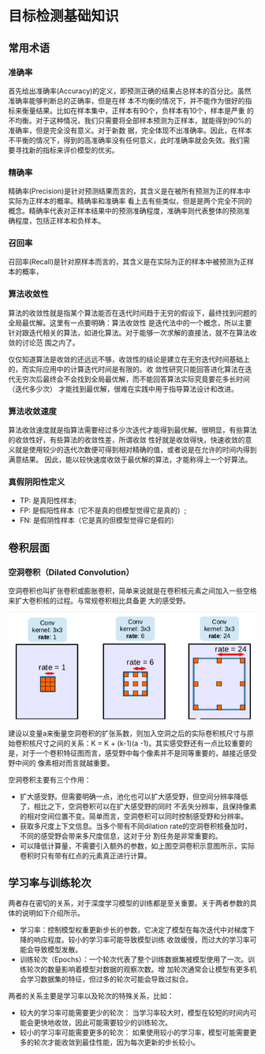 # 目标检测基础知识

## 常用术语

### 准确率
首先给出准确率(Accuracy)的定义，即预测正确的结果占总样本的百分比。虽然准确率能够判断总的正确率，但是在样
本不均衡的情况下，并不能作为很好的指标来衡量结果。比如在样本集中，正样本有90个，负样本有10个，样本是严重
的不均衡。对于这种情况，我们只需要将全部样本预测为正样本，就能得到90%的准确率，但是完全没有意义。对于新数
据，完全体现不出准确率。因此，在样本不平衡的情况下，得到的高准确率没有任何意义，此时准确率就会失效。我们需
要寻找新的指标来评价模型的优劣。

### 精确率
精确率(Precision)是针对预测结果而言的，其含义是在被所有预测为正的样本中实际为正样本的概率。精确率和准确率
看上去有些类似，但是是两个完全不同的概念。精确率代表对正样本结果中的预测准确程度，准确率则代表整体的预测准
确程度，包括正样本和负样本。

### 召回率
召回率(Recall)是针对原样本而言的，其含义是在实际为正的样本中被预测为正样本的概率，

### 算法收敛性
算法的收敛性就是指某个算法能否在迭代时间趋于无穷的假设下，最终找到问题的全局最优解。这里有一点要明确：算法收敛性
是迭代法中的一个概念，所以主要针对跟迭代相关的算法，如进化算法。对于能够一次求解的直接法，就不在算法收敛的讨论范
围之内了。  

仅仅知道算法是收敛的还远远不够，收敛性的结论是建立在无穷迭代时间基础上的，而实际应用中的计算迭代时间是有限的。收
敛性研究只能回答进化算法在迭代无穷次后最终会不会找到全局最优解，而不能回答算法实际究竟要花多长时间（迭代多少次）
才能找到最优解，很难在实践中用于指导算法设计和改进。

### 算法收敛速度

算法收敛速度就是指算法需要经过多少次迭代才能得到最优解。很明显，有些算法的收敛性好，有些算法的收敛性差，所谓收敛
性好就是收敛得快，快速收敛的意义就是使用较少的迭代次数便可得到相对精确的值，或者说是在允许的时间内得到满意结果。
因此，能以较快速度收敛于最优解的算法，才能称得上一个好算法。

### 真假阴阳性定义

* TP: 是真阳性样本;
* FP: 是假阳性样本（它不是真的但模型觉得它是真的）;
* FN: 是假阴性样本（它是真的但模型觉得它是假的）

## 卷积层面

### 空洞卷积（Dilated Convolution）

空洞卷积也叫扩张卷积或膨胀卷积，简单来说就是在卷积核元素之间加入一些空格来扩大卷积核的过程。与常规卷积相比具备更
大的感受野。

![空洞卷积](../images/cilated_convolution.png)

建设以变量a来衡量空洞卷积的扩张系数，则加入空洞之后的实际卷积核尺寸与原始卷积核尺寸之间的关系：K = K + (k-1)(a
-1)。其实感受野还有一点比较重要的是，对于一个卷积特征图而言，感受野中每个像素并不是同等重要的，越接近感受野中间的
像素相对而言就越重要。

空洞卷积主要有三个作用：
* 扩大感受野。但需要明确一点，池化也可以扩大感受野，但空间分辨率降低了，相比之下，空洞卷积可以在扩大感受野的同时
不丢失分辨率，且保持像素的相对空间位置不变。简单而言，空洞卷积可以同时控制感受野和分辨率。
* 获取多尺度上下文信息。当多个带有不同dilation rate的空洞卷积核叠加时，不同的感受野会带来多尺度信息，这对于分 
割任务是非常重要的。
* 可以降低计算量，不需要引入额外的参数，如上图空洞卷积示意图所示，实际卷积时只有带有红点的元素真正进行计算。

## 学习率与训练轮次

两者存在密切的关系，对于深度学习模型的训练都是至关重要。关于两者参数的具体的说明如下介绍所示。  

* 学习率：控制模型权重更新步长的参数，它决定了模型在每次迭代中对梯度下降的响应程度。较小的学习率可能导致模型训练
收敛缓慢，而过大的学习率可能会导致模型发散。
* 训练轮次（Epochs）：一个轮次代表了整个训练数据集被模型使用了一次。训练轮次的数量影响着模型对数据的观察次数。增
加轮次通常会让模型有更多机会学习数据集的特征，但过多的轮次可能会导致过拟合。  

两者的关系主要是学习率以及轮次的特殊关系，比如：  
* 较大的学习率可能需要更少的轮次： 当学习率较大时，模型在较短的时间内可能会更快地收敛，因此可能需要较少的训练轮次。
* 较小的学习率可能需要更多的轮次： 如果使用较小的学习率，模型可能需要更多的轮次才能收敛到最佳性能，因为每次更新的步长较小。
